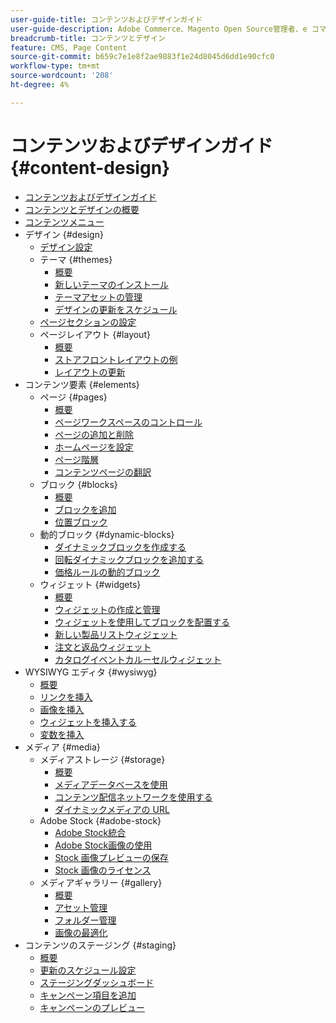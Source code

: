 ```yaml
---
user-guide-title: コンテンツおよびデザインガイド
user-guide-description: Adobe Commerce、Magento Open Source管理者、e コマースマーケター向けのコンテンツおよびデザイン機能に関する包括的な情報です。
breadcrumb-title: コンテンツとデザイン
feature: CMS, Page Content
source-git-commit: b659c7e1e8f2ae9883f1e24d8045d6dd1e90cfc0
workflow-type: tm+mt
source-wordcount: '208'
ht-degree: 4%

---
```



# コンテンツおよびデザインガイド {#content-design}

- [コンテンツおよびデザインガイド](guide-overview.md)
- [コンテンツとデザインの概要](introduction.md)
- [コンテンツメニュー](content-menu.md)
- デザイン {#design}
   - [デザイン設定](configuration.md)
   - テーマ {#themes}
      - [概要](themes.md)
      - [新しいテーマのインストール](theme-install.md)
      - [テーマアセットの管理](theme-assets.md)
      - [デザインの更新をスケジュール](schedule.md)
   - [ページセクションの設定](page-setup.md)
   - ページレイアウト {#layout}
      - [概要](page-layout.md)
      - [ストアフロントレイアウトの例](page-layout-examples.md)
      - [レイアウトの更新](layout-updates.md)
- コンテンツ要素 {#elements}
   - ページ {#pages}
      - [概要](pages.md)
      - [ページワークスペースのコントロール](pages-workspace.md)
      - [ページの追加と削除](page-add.md)
      - [ホームページを設定](page-home-new.md)
      - [ページ階層](page-hierarchy.md)
      - [コンテンツページの翻訳](page-translate.md)
   - ブロック {#blocks}
      - [概要](blocks.md)
      - [ブロックを追加](block-add.md)
      - [位置ブロック](block-position.md)
   - 動的ブロック {#dynamic-blocks}
      - [ダイナミックブロックを作成する](dynamic-blocks.md)
      - [回転ダイナミックブロックを追加する](dynamic-blocks-rotate.md)
      - [価格ルールの動的ブロック](dynamic-blocks-price-rules.md)
   - ウィジェット {#widgets}
      - [概要](widgets.md)
      - [ウィジェットの作成と管理](widget-create.md)
      - [ウィジェットを使用してブロックを配置する](widget-static-block.md)
      - [新しい製品リストウィジェット](widget-new-products-list.md)
      - [注文と返品ウィジェット](widget-orders-returns.md)
      - [カタログイベントカルーセルウィジェット](widget-event-carousel.md)
- WYSIWYG エディタ {#wysiwyg}
   - [概要](editor.md)
   - [リンクを挿入](editor-insert-link.md)
   - [画像を挿入](editor-insert-image.md)
   - [ウィジェットを挿入する](editor-widget.md)
   - [変数を挿入](editor-insert-variable.md)
- メディア {#media}
   - メディアストレージ {#storage}
      - [概要](media-storage.md)
      - [メディアデータベースを使用](media-storage-database.md)
      - [コンテンツ配信ネットワークを使用する](media-storage-content-delivery-network.md)
      - [ダイナミックメディアの URL](catalog-urls-dynamic-media.md)
   - Adobe Stock {#adobe-stock}
      - [Adobe Stock統合](adobe-stock.md)
      - [Adobe Stock画像の使用](adobe-stock-manage.md)
      - [Stock 画像プレビューの保存](adobe-stock-save-preview.md)
      - [Stock 画像のライセンス](adobe-stock-license-image.md)
   - メディアギャラリー {#gallery}
      - [概要](media-gallery.md)
      - [アセット管理](media-gallery-asset-management.md)
      - [フォルダー管理](media-gallery-folder-management.md)
      - [画像の最適化](media-gallery-image-optimization.md)
- コンテンツのステージング {#staging}
   - [概要](content-staging.md)
   - [更新のスケジュール設定](content-staging-scheduled-update.md)
   - [ステージングダッシュボード](content-staging-dashboard.md)
   - [キャンペーン項目を追加](content-staging-add-item.md)
   - [キャンペーンのプレビュー](content-staging-preview.md)
